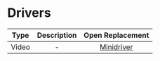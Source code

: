 # Drivers

|Type|Description|Open Replacement|
|:-:|:-:|:-:|
|Video|-|[Minidriver]([https://sourceforge.net/projects/simppanel/](https://www.os2museum.com/wp/windows-9x-video-minidriver-source-code/))|
